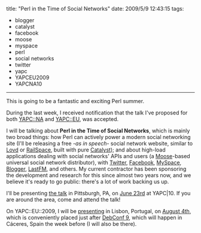 title: "Perl in the Time of Social Networks"
date: 2009/5/9 12:43:15
tags:
- blogger
- catalyst
- facebook
- moose
- myspace
- perl
- social networks
- twitter
- yapc
- YAPCEU2009
- YAPCNA10
---
This is going to be a fantastic and exciting Perl summer.

During the last week, I received notification that the talk I've proposed for both <a href="http://yapc10.org/yn2009/">YAPC::NA</a> and <a href="http://yapceurope2009.org/ye2009/">YAPC::EU</a>, was accepted.

I will be talking about <strong>Perl in the Time of Social Networks</strong>, which is mainly two broad things: how Perl can actively power a modern social networking site (I'll be releasing a free -<em>as in speech</em>- social network website, similar to <a href="http://lovdbyless.com/">Lovd</a> or <a href="http://railsspace.com/">RailSpace</a>, built with pure <a href="http://www.catalystframework.org/">Catalyst</a>); and about high-load applications dealing with social networks' APIs and users (a <a href="http://www.iinteractive.com/moose/">Moose</a>-based universal social network distributor), with <a href="http://twitter.com">Twitter</a>, <a href="http://www.facebook.com">Facebook</a>, <a href="http://www.myspace.com/">MySpace</a>, <a href="http://www.blogger.com">Blogger</a>, <a href="http://last.fm">LastFM</a>, and others. My current contractor has been sponsoring the development and research for this since almost two years now, and we believe it's ready to go public: there's a lot of work backing us up.

I'll be presenting <a href="http://yapc10.org/yn2009/talk/2019">the talk</a> in Pittsburgh, PA, on <a href="http://yapc10.org/yn2009/schedule?day=2009-06-23">June 23rd</a> at YAPC|10. If you are around the area, come and attend the talk!

On YAPC::EU::2009, I will be <a href="http://yapceurope2009.org/ye2009/talk/2028">presenting</a> in Lisbon, Portugal, on <a href="http://yapceurope2009.org/ye2009/schedule?day=2009-08-04">August 4th</a>, which is conveniently placed just after <a href="http://debconf9.debconf.org">DebConf 9</a>, which will happen in Cáceres, Spain the week before (I will also be there).
